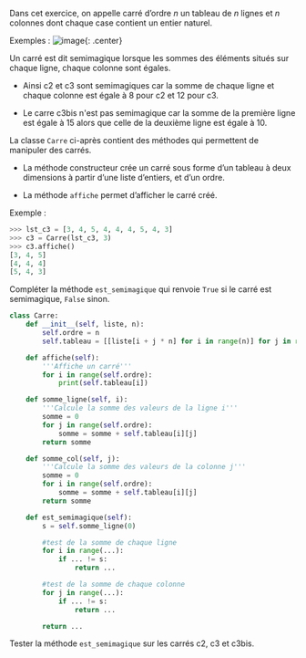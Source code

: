 Dans cet exercice, on appelle carré d’ordre $n$ un tableau de $n$ lignes et $n$ colonnes dont chaque case contient un entier naturel.

Exemples :
![image](data2023/35_carre.png){: .center}

Un carré est dit semimagique lorsque les sommes des éléments situés sur chaque ligne, chaque
colonne sont égales.

- Ainsi c2 et c3 sont semimagiques car la somme de chaque
ligne et chaque colonne est égale à 8 pour c2 et 12 pour c3.

- Le carre c3bis n'est pas semimagique car la somme de la première ligne est égale à 15 alors que celle de la deuxième ligne
est égale à 10.

La classe `Carre` ci-après contient des méthodes qui permettent de manipuler des carrés.

- La méthode constructeur crée un carré sous forme d’un tableau à deux dimensions
à partir d’une liste d’entiers, et d’un ordre.

- La méthode `affiche` permet d’afficher le carré créé.

Exemple :

```python
>>> lst_c3 = [3, 4, 5, 4, 4, 4, 5, 4, 3]
>>> c3 = Carre(lst_c3, 3)
>>> c3.affiche()
[3, 4, 5]
[4, 4, 4]
[5, 4, 3]
```

Compléter la méthode `est_semimagique` qui renvoie `True` si le carré est semimagique,
`False` sinon. 

```python linenums='1'
class Carre:
    def __init__(self, liste, n):
        self.ordre = n
        self.tableau = [[liste[i + j * n] for i in range(n)] for j in range(n)]

    def affiche(self):
        '''Affiche un carré'''
        for i in range(self.ordre):
            print(self.tableau[i])

    def somme_ligne(self, i):
        '''Calcule la somme des valeurs de la ligne i'''
        somme = 0
        for j in range(self.ordre):
            somme = somme + self.tableau[i][j]
        return somme

    def somme_col(self, j):
        '''Calcule la somme des valeurs de la colonne j'''
        somme = 0
        for i in range(self.ordre):
            somme = somme + self.tableau[i][j]
        return somme

    def est_semimagique(self):
        s = self.somme_ligne(0)

        #test de la somme de chaque ligne
        for i in range(...):
            if ... != s:
                return ...

        #test de la somme de chaque colonne
        for j in range(...):
            if ... != s:
                return ...

        return ...
```

Tester la méthode `est_semimagique` sur les carrés c2, c3 et c3bis.
